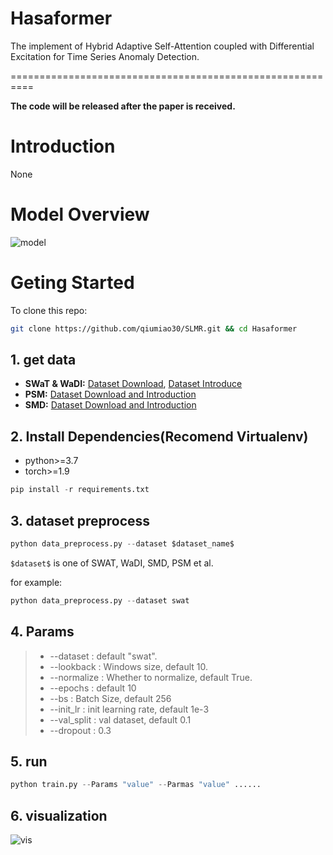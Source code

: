 # Hasaformer
The implement of Hybrid Adaptive Self-Attention coupled with Differential Excitation for Time Series Anomaly Detection.

==========================================================

**The code will be released after the paper is received.**


# Introduction

None

# Model Overview

![model]()

# Geting Started
To clone this repo:
```bash
git clone https://github.com/qiumiao30/SLMR.git && cd Hasaformer
```

## 1. get data

- **SWaT & WaDI:** [Dataset Download](https://itrust.sutd.edu.sg/itrust-labs_datasets/), [Dataset Introduce](https://itrust.sutd.edu.sg/itrust-labs-home/itrust-labs_swat/)
- **PSM:** [Dataset Download and Introduction](https://github.com/eBay/RANSynCoders/tree/main/data)
- **SMD:** [Dataset Download and Introduction](https://github.com/NetManAIOps/OmniAnomaly)

## 2. Install Dependencies(Recomend Virtualenv)

- python>=3.7
- torch>=1.9

```python
pip install -r requirements.txt
```

## 3. dataset preprocess

```python
python data_preprocess.py --dataset $dataset_name$
```
`$dataset$` is one of SWAT, WaDI, SMD, PSM et al.

for example:

```python
python data_preprocess.py --dataset swat
```

## 4. Params

> - --dataset :  default "swat".
> - --lookback : Windows size, default 10.
> - --normalize : Whether to normalize, default True.
> - --epochs : default 10
> - --bs : Batch Size, default 256
> - --init_lr : init learning rate, default 1e-3
> - --val_split : val dataset, default 0.1
> - --dropout : 0.3

## 5. run

```python
python train.py --Params "value" --Parmas "value" ......
```

## 6. visualization 
![vis]()

